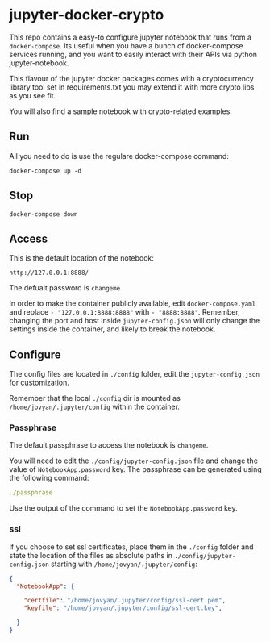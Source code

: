 # jupyter-docker-crypto

This repo contains a easy-to configure jupyter notebook that runs from a `docker-compose`. Its useful when you have a
bunch of docker-compose services running, and you want to easily interact with their APIs via python jupyter-notebook.

This flavour of the jupyter docker packages comes with a cryptocurrency library tool set in requirements.txt
you may extend it with more crypto libs as you see fit.

You will also find a sample notebook with crypto-related examples.

## Run

All you need to do is use the regulare docker-compose command:

```
docker-compose up -d
```

## Stop

```
docker-compose down

```

## Access

This is the default location of the notebook:

```
http://127.0.0.1:8888/
```

The defualt password is `changeme`

In order to make the container publicly available, edit `docker-compose.yaml` and replace `- "127.0.0.1:8888:8888"` 
with `- "8888:8888"`. Remember, changing the port and host inside `jupyter-config.json` will only change the settings
inside the container, and likely to break the notebook.

##  Configure

The config files are located in `./config` folder, edit the `jupyter-config.json` for customization.

Remember that the local `./config` dir is mounted as `/home/jovyan/.jupyter/config` within the container.

### Passphrase

The default passphrase to access the notebook is `changeme`.

You will need to edit the `./config/jupyter-config.json` file and change the value of `NotebookApp.password` key. The
passphrase can be generated using the following command:

```yaml
./passphrase
```

Use the output of the command to set the `NotebookApp.password` key.

### ssl

If you choose to set ssl certificates, place them in the `./config` folder and state the location of the files
as absolute paths in `./config/jupyter-config.json` starting with `/home/jovyan/.jupyter/config`:

```json
{
  "NotebookApp": {

    "certfile": "/home/jovyan/.jupyter/config/ssl-cert.pem",
    "keyfile": "/home/jovyan/.jupyter/config/ssl-cert.key",

  }
}
```